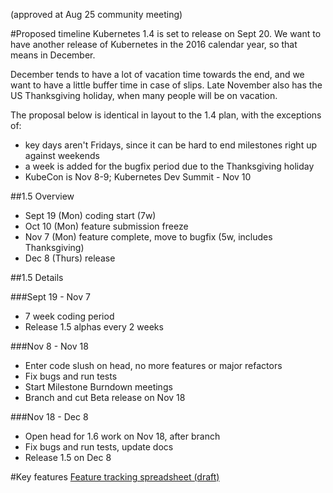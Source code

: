 (approved at Aug 25 community meeting)

#Proposed timeline
Kubernetes 1.4 is set to release on Sept 20.  We want to have another release of Kubernetes in the 2016 calendar year, so that means in December.

December tends to have a lot of vacation time towards the end, and we want to have a little buffer time in case of slips.  Late November also has the US Thanksgiving holiday, when many people will be on vacation.

The proposal below is identical in layout to the 1.4 plan, with the exceptions of:
- key days aren't Fridays, since it can be hard to end milestones right up against weekends
- a week is added for the bugfix period due to the Thanksgiving holiday
- KubeCon is Nov 8-9; Kubernetes Dev Summit - Nov 10

##1.5 Overview
- Sept 19 (Mon) coding start (7w)
- Oct 10 (Mon) feature submission freeze
- Nov 7 (Mon) feature complete, move to bugfix (5w, includes Thanksgiving)
- Dec 8 (Thurs) release

##1.5 Details

###Sept 19 - Nov 7
- 7 week coding period
- Release 1.5 alphas every 2 weeks

###Nov 8 - Nov 18
- Enter code slush on head, no more features or major refactors
- Fix bugs and run tests
- Start Milestone Burndown meetings
- Branch and cut Beta release on Nov 18

###Nov 18 - Dec 8
- Open head for 1.6 work on Nov 18, after branch
- Fix bugs and run tests, update docs
- Release 1.5 on Dec 8


#Key features
[Feature tracking spreadsheet (draft)](https://docs.google.com/spreadsheets/d/1g9JU-67ncE4MHMeKnmslm-JO_aKeltv2kg_Dd6VFmKs/edit?usp=sharing)
